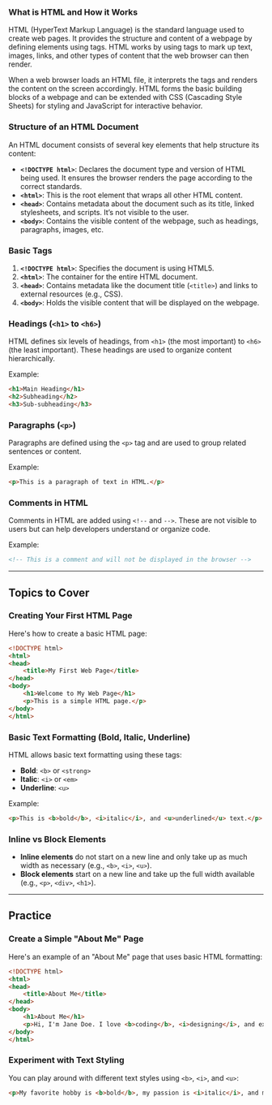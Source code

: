 ### What is HTML and How it Works

HTML (HyperText Markup Language) is the standard language used to create web pages. It provides the structure and content of a webpage by defining elements using tags. HTML works by using tags to mark up text, images, links, and other types of content that the web browser can then render.

When a web browser loads an HTML file, it interprets the tags and renders the content on the screen accordingly. HTML forms the basic building blocks of a webpage and can be extended with CSS (Cascading Style Sheets) for styling and JavaScript for interactive behavior.

### Structure of an HTML Document

An HTML document consists of several key elements that help structure its content:

- **`<!DOCTYPE html>`**: Declares the document type and version of HTML being used. It ensures the browser renders the page according to the correct standards.
- **`<html>`**: This is the root element that wraps all other HTML content.
- **`<head>`**: Contains metadata about the document such as its title, linked stylesheets, and scripts. It’s not visible to the user.
- **`<body>`**: Contains the visible content of the webpage, such as headings, paragraphs, images, etc.

### Basic Tags

1. **`<!DOCTYPE html>`**: Specifies the document is using HTML5.
2. **`<html>`**: The container for the entire HTML document.
3. **`<head>`**: Contains metadata like the document title (`<title>`) and links to external resources (e.g., CSS).
4. **`<body>`**: Holds the visible content that will be displayed on the webpage.

### Headings (`<h1>` to `<h6>`)

HTML defines six levels of headings, from `<h1>` (the most important) to `<h6>` (the least important). These headings are used to organize content hierarchically.

Example:
```html
<h1>Main Heading</h1>
<h2>Subheading</h2>
<h3>Sub-subheading</h3>
```

### Paragraphs (`<p>`)

Paragraphs are defined using the `<p>` tag and are used to group related sentences or content.

Example:
```html
<p>This is a paragraph of text in HTML.</p>
```

### Comments in HTML

Comments in HTML are added using `<!--` and `-->`. These are not visible to users but can help developers understand or organize code.

Example:
```html
<!-- This is a comment and will not be displayed in the browser -->
```

---

## Topics to Cover

### Creating Your First HTML Page

Here's how to create a basic HTML page:

```html
<!DOCTYPE html>
<html>
<head>
    <title>My First Web Page</title>
</head>
<body>
    <h1>Welcome to My Web Page</h1>
    <p>This is a simple HTML page.</p>
</body>
</html>
```

### Basic Text Formatting (Bold, Italic, Underline)

HTML allows basic text formatting using these tags:
- **Bold**: `<b>` or `<strong>`
- **Italic**: `<i>` or `<em>`
- **Underline**: `<u>`

Example:
```html
<p>This is <b>bold</b>, <i>italic</i>, and <u>underlined</u> text.</p>
```

### Inline vs Block Elements

- **Inline elements** do not start on a new line and only take up as much width as necessary (e.g., `<b>`, `<i>`, `<u>`).
- **Block elements** start on a new line and take up the full width available (e.g., `<p>`, `<div>`, `<h1>`).

---

## Practice

### Create a Simple "About Me" Page

Here's an example of an "About Me" page that uses basic HTML formatting:

```html
<!DOCTYPE html>
<html>
<head>
    <title>About Me</title>
</head>
<body>
    <h1>About Me</h1>
    <p>Hi, I'm Jane Doe. I love <b>coding</b>, <i>designing</i>, and exploring <u>new technologies</u>.</p>
</body>
</html>
```

### Experiment with Text Styling

You can play around with different text styles using `<b>`, `<i>`, and `<u>`:

```html
<p>My favorite hobby is <b>bold</b>, my passion is <i>italic</i>, and my goals are <u>underlined</u>.</p>
```
